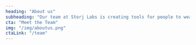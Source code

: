 ```yaml
---
heading: "About us"
subheading: "Our team at Storj Labs is creating tools for people to weave the fabric of tomorrow’s internet. We’re early adopters and innovators of what we believe is the world’s greatest tech, and we're leading the charge to change traditional cloud storage."
cta: "Meet the Team"
img: "/img/aboutus.png"
ctaLink: "/team"
---
```


